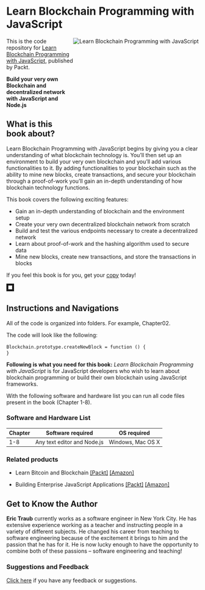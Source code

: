 # Learn Blockchain Programming with JavaScript

<a href="https://www.packtpub.com/web-development/learn-blockchain-programming-javascript?utm_source=github&utm_medium=repository&utm_campaign=9781789618822"><img src="https://www.packtpub.com/sites/default/files/B12086.png" alt="Learn Blockchain Programming with JavaScript" height="256px" align="right"></a>

This is the code repository for [Learn Blockchain Programming with JavaScript](https://www.packtpub.com/web-development/learn-blockchain-programming-javascript?utm_source=github&utm_medium=repository&utm_campaign=9781789618822), published by Packt.

**Build your very own Blockchain and decentralized network with JavaScript and Node.js**

## What is this book about?
Learn Blockchain Programming with JavaScript begins by giving you a clear understanding of what blockchain technology is. You’ll then set up an environment to build your very own blockchain and you’ll add various functionalities to it. By adding functionalities to your blockchain such as the ability to mine new blocks, create transactions, and secure your blockchain through a proof-of-work you’ll gain an in-depth understanding of how blockchain technology functions.

This book covers the following exciting features:
* Gain an in-depth understanding of blockchain and the environment setup
* Create your very own decentralized blockchain network from scratch
* Build and test the various endpoints necessary to create a decentralized network
* Learn about proof-of-work and the hashing algorithm used to secure data
* Mine new blocks, create new transactions, and store the transactions in blocks

If you feel this book is for you, get your [copy](https://www.amazon.com/dp/1789618827) today!

<a href="https://www.packtpub.com/?utm_source=github&utm_medium=banner&utm_campaign=GitHubBanner"><img src="https://raw.githubusercontent.com/PacktPublishing/GitHub/master/GitHub.png" 
alt="https://www.packtpub.com/" border="5" /></a>


## Instructions and Navigations
All of the code is organized into folders. For example, Chapter02.

The code will look like the following:
```
Blockchain.prototype.createNewBlock = function () {
}
```

**Following is what you need for this book:**
_Learn Blockchain Programming with JavaScript_ is for JavaScript developers who wish to learn about blockchain programming or build their own blockchain using JavaScript frameworks.

With the following software and hardware list you can run all code files present in the book (Chapter 1-8).

### Software and Hardware List

| Chapter  | Software required                   | OS required                        |
| -------- | ------------------------------------| -----------------------------------|
| 1-8        | Any text editor and Node.js                  | Windows, Mac OS X |

### Related products <Other books you may enjoy>
* Learn Bitcoin and Blockchain [[Packt]](https://www.packtpub.com/big-data-and-business-intelligence/learn-bitcoin-and-blockchain?utm_source=github&utm_medium=repository&utm_campaign=9781789536133) [[Amazon]](https://www.amazon.com/dp/1789536138)

* Building Enterprise JavaScript Applications [[Packt]](https://www.packtpub.com/web-development/building-enterprise-javascript-applications?utm_source=github&utm_medium=repository&utm_campaign=9781788477321) [[Amazon]](https://www.amazon.com/dp/1788477324)

## Get to Know the Author
**Eric Traub** currently works as a software engineer in New York City. He has extensive experience working as a teacher and instructing people in a variety of different subjects. He changed his career from teaching to software engineering because of the excitement it brings to him and the passion that he has for it. He is now lucky enough to have the opportunity to combine both of these passions – software engineering and teaching!

### Suggestions and Feedback
[Click here](https://docs.google.com/forms/d/e/1FAIpQLSdy7dATC6QmEL81FIUuymZ0Wy9vH1jHkvpY57OiMeKGqib_Ow/viewform) if you have any feedback or suggestions.
